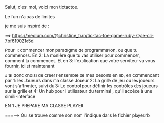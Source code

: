 Salut, c'est moi, voici mon tictactoe.

Le fun n'a pas de limites.

je me suis inspiré de :

==> https://medium.com/@christine_tran/tic-tac-toe-game-ruby-style-cli-7bf619021e5d

Pour 1: commencer mon paradigme de programmation, ou que tu commences. En 2: La manière que tu vas utiliser pour commencer, comment tu commences.
Et en 3: l'explication que votre serviteur va vous fournir, ici et maintenant. 

 J'ai donc choisi de créer l'ensemble de mes besoins en lib, en commencant par 1: les Joueurs dans ma classe Joueur 2: La grille de jeu ou les joueurs vont s'affronter, suivi du 3: Le control pour définir les contrôles des joueurs sur la grille et 4: Un hub pour l'utilisateur du terminal , qu'il accède à une simili-interface



EN 1 JE PREPARE MA CLASSE PLAYER

=====> Qui se trouve comme son nom l'indique dans le fichier player.rb
